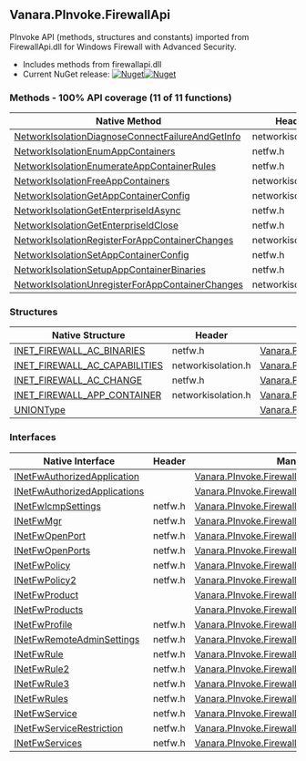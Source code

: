 ## Vanara.PInvoke.FirewallApi  
PInvoke API (methods, structures and constants) imported from FirewallApi.dll for Windows Firewall with Advanced Security.

- Includes methods from firewallapi.dll  
- Current NuGet release: [![Nuget](https://img.shields.io/nuget/v/Vanara.PInvoke.FirewallApi?logo=nuget&style=flat-square)![Nuget](https://img.shields.io/nuget/dt/Vanara.PInvoke.FirewallApi?label=%20&style=flat-square)](https://www.nuget.org/packages/Vanara.PInvoke.FirewallApi)  
### Methods - 100% API coverage (11 of 11 functions)  
Native Method | Header | Managed Method  
--- | --- | ---  
[NetworkIsolationDiagnoseConnectFailureAndGetInfo](https://www.google.com/search?num=5&q=NetworkIsolationDiagnoseConnectFailureAndGetInfo+site%3Adocs.microsoft.com) | networkisolation.h | [Vanara.PInvoke.FirewallApi.NetworkIsolationDiagnoseConnectFailureAndGetInfo](https://github.com/dahall/Vanara/search?l=C%23&q=NetworkIsolationDiagnoseConnectFailureAndGetInfo)  
[NetworkIsolationEnumAppContainers](https://www.google.com/search?num=5&q=NetworkIsolationEnumAppContainers+site%3Adocs.microsoft.com) | netfw.h | [Vanara.PInvoke.FirewallApi.NetworkIsolationEnumAppContainers](https://github.com/dahall/Vanara/search?l=C%23&q=NetworkIsolationEnumAppContainers)  
[NetworkIsolationEnumerateAppContainerRules](https://www.google.com/search?num=5&q=NetworkIsolationEnumerateAppContainerRules+site%3Adocs.microsoft.com) | netfw.h | [Vanara.PInvoke.FirewallApi.NetworkIsolationEnumerateAppContainerRules](https://github.com/dahall/Vanara/search?l=C%23&q=NetworkIsolationEnumerateAppContainerRules)  
[NetworkIsolationFreeAppContainers](https://www.google.com/search?num=5&q=NetworkIsolationFreeAppContainers+site%3Adocs.microsoft.com) | networkisolation.h | [Vanara.PInvoke.FirewallApi.NetworkIsolationFreeAppContainers](https://github.com/dahall/Vanara/search?l=C%23&q=NetworkIsolationFreeAppContainers)  
[NetworkIsolationGetAppContainerConfig](https://www.google.com/search?num=5&q=NetworkIsolationGetAppContainerConfig+site%3Adocs.microsoft.com) | networkisolation.h | [Vanara.PInvoke.FirewallApi.NetworkIsolationGetAppContainerConfig](https://github.com/dahall/Vanara/search?l=C%23&q=NetworkIsolationGetAppContainerConfig)  
[NetworkIsolationGetEnterpriseIdAsync](https://www.google.com/search?num=5&q=NetworkIsolationGetEnterpriseIdAsync+site%3Adocs.microsoft.com) | netfw.h | [Vanara.PInvoke.FirewallApi.NetworkIsolationGetEnterpriseIdAsync](https://github.com/dahall/Vanara/search?l=C%23&q=NetworkIsolationGetEnterpriseIdAsync)  
[NetworkIsolationGetEnterpriseIdClose](https://www.google.com/search?num=5&q=NetworkIsolationGetEnterpriseIdClose+site%3Adocs.microsoft.com) | netfw.h | [Vanara.PInvoke.FirewallApi.NetworkIsolationGetEnterpriseIdClose](https://github.com/dahall/Vanara/search?l=C%23&q=NetworkIsolationGetEnterpriseIdClose)  
[NetworkIsolationRegisterForAppContainerChanges](https://www.google.com/search?num=5&q=NetworkIsolationRegisterForAppContainerChanges+site%3Adocs.microsoft.com) | networkisolation.h | [Vanara.PInvoke.FirewallApi.NetworkIsolationRegisterForAppContainerChanges](https://github.com/dahall/Vanara/search?l=C%23&q=NetworkIsolationRegisterForAppContainerChanges)  
[NetworkIsolationSetAppContainerConfig](https://www.google.com/search?num=5&q=NetworkIsolationSetAppContainerConfig+site%3Adocs.microsoft.com) | netfw.h | [Vanara.PInvoke.FirewallApi.NetworkIsolationSetAppContainerConfig](https://github.com/dahall/Vanara/search?l=C%23&q=NetworkIsolationSetAppContainerConfig)  
[NetworkIsolationSetupAppContainerBinaries](https://www.google.com/search?num=5&q=NetworkIsolationSetupAppContainerBinaries+site%3Adocs.microsoft.com) | netfw.h | [Vanara.PInvoke.FirewallApi.NetworkIsolationSetupAppContainerBinaries](https://github.com/dahall/Vanara/search?l=C%23&q=NetworkIsolationSetupAppContainerBinaries)  
[NetworkIsolationUnregisterForAppContainerChanges](https://www.google.com/search?num=5&q=NetworkIsolationUnregisterForAppContainerChanges+site%3Adocs.microsoft.com) | networkisolation.h | [Vanara.PInvoke.FirewallApi.NetworkIsolationUnregisterForAppContainerChanges](https://github.com/dahall/Vanara/search?l=C%23&q=NetworkIsolationUnregisterForAppContainerChanges)  
### Structures  
Native Structure | Header | Managed Structure  
--- | --- | ---  
[INET_FIREWALL_AC_BINARIES](https://www.google.com/search?num=5&q=INET_FIREWALL_AC_BINARIES+site%3Adocs.microsoft.com) | netfw.h | [Vanara.PInvoke.FirewallApi.INET_FIREWALL_AC_BINARIES](https://github.com/dahall/Vanara/search?l=C%23&q=INET_FIREWALL_AC_BINARIES)  
[INET_FIREWALL_AC_CAPABILITIES](https://www.google.com/search?num=5&q=INET_FIREWALL_AC_CAPABILITIES+site%3Adocs.microsoft.com) | networkisolation.h | [Vanara.PInvoke.FirewallApi.INET_FIREWALL_AC_CAPABILITIES](https://github.com/dahall/Vanara/search?l=C%23&q=INET_FIREWALL_AC_CAPABILITIES)  
[INET_FIREWALL_AC_CHANGE](https://www.google.com/search?num=5&q=INET_FIREWALL_AC_CHANGE+site%3Adocs.microsoft.com) | netfw.h | [Vanara.PInvoke.FirewallApi.INET_FIREWALL_AC_CHANGE](https://github.com/dahall/Vanara/search?l=C%23&q=INET_FIREWALL_AC_CHANGE)  
[INET_FIREWALL_APP_CONTAINER](https://www.google.com/search?num=5&q=INET_FIREWALL_APP_CONTAINER+site%3Adocs.microsoft.com) | networkisolation.h | [Vanara.PInvoke.FirewallApi.INET_FIREWALL_APP_CONTAINER](https://github.com/dahall/Vanara/search?l=C%23&q=INET_FIREWALL_APP_CONTAINER)  
[UNIONType](https://www.google.com/search?num=5&q=UNIONType+site%3Adocs.microsoft.com) |  | [Vanara.PInvoke.FirewallApi.INET_FIREWALL_AC_CHANGE.UNIONType](https://github.com/dahall/Vanara/search?l=C%23&q=UNIONType)  
### Interfaces  
Native Interface | Header | Managed Interface  
--- | --- | ---  
[INetFwAuthorizedApplication](https://www.google.com/search?num=5&q=INetFwAuthorizedApplication+site%3Adocs.microsoft.com) |  | [Vanara.PInvoke.FirewallApi.INetFwAuthorizedApplication](https://github.com/dahall/Vanara/search?l=C%23&q=INetFwAuthorizedApplication)  
[INetFwAuthorizedApplications](https://www.google.com/search?num=5&q=INetFwAuthorizedApplications+site%3Adocs.microsoft.com) |  | [Vanara.PInvoke.FirewallApi.INetFwAuthorizedApplications](https://github.com/dahall/Vanara/search?l=C%23&q=INetFwAuthorizedApplications)  
[INetFwIcmpSettings](https://www.google.com/search?num=5&q=INetFwIcmpSettings+site%3Adocs.microsoft.com) | netfw.h | [Vanara.PInvoke.FirewallApi.INetFwIcmpSettings](https://github.com/dahall/Vanara/search?l=C%23&q=INetFwIcmpSettings)  
[INetFwMgr](https://www.google.com/search?num=5&q=INetFwMgr+site%3Adocs.microsoft.com) | netfw.h | [Vanara.PInvoke.FirewallApi.INetFwMgr](https://github.com/dahall/Vanara/search?l=C%23&q=INetFwMgr)  
[INetFwOpenPort](https://www.google.com/search?num=5&q=INetFwOpenPort+site%3Adocs.microsoft.com) | netfw.h | [Vanara.PInvoke.FirewallApi.INetFwOpenPort](https://github.com/dahall/Vanara/search?l=C%23&q=INetFwOpenPort)  
[INetFwOpenPorts](https://www.google.com/search?num=5&q=INetFwOpenPorts+site%3Adocs.microsoft.com) | netfw.h | [Vanara.PInvoke.FirewallApi.INetFwOpenPorts](https://github.com/dahall/Vanara/search?l=C%23&q=INetFwOpenPorts)  
[INetFwPolicy](https://www.google.com/search?num=5&q=INetFwPolicy+site%3Adocs.microsoft.com) | netfw.h | [Vanara.PInvoke.FirewallApi.INetFwPolicy](https://github.com/dahall/Vanara/search?l=C%23&q=INetFwPolicy)  
[INetFwPolicy2](https://www.google.com/search?num=5&q=INetFwPolicy2+site%3Adocs.microsoft.com) | netfw.h | [Vanara.PInvoke.FirewallApi.INetFwPolicy2](https://github.com/dahall/Vanara/search?l=C%23&q=INetFwPolicy2)  
[INetFwProduct](https://www.google.com/search?num=5&q=INetFwProduct+site%3Adocs.microsoft.com) |  | [Vanara.PInvoke.FirewallApi.INetFwProduct](https://github.com/dahall/Vanara/search?l=C%23&q=INetFwProduct)  
[INetFwProducts](https://www.google.com/search?num=5&q=INetFwProducts+site%3Adocs.microsoft.com) |  | [Vanara.PInvoke.FirewallApi.INetFwProducts](https://github.com/dahall/Vanara/search?l=C%23&q=INetFwProducts)  
[INetFwProfile](https://www.google.com/search?num=5&q=INetFwProfile+site%3Adocs.microsoft.com) | netfw.h | [Vanara.PInvoke.FirewallApi.INetFwProfile](https://github.com/dahall/Vanara/search?l=C%23&q=INetFwProfile)  
[INetFwRemoteAdminSettings](https://www.google.com/search?num=5&q=INetFwRemoteAdminSettings+site%3Adocs.microsoft.com) | netfw.h | [Vanara.PInvoke.FirewallApi.INetFwRemoteAdminSettings](https://github.com/dahall/Vanara/search?l=C%23&q=INetFwRemoteAdminSettings)  
[INetFwRule](https://www.google.com/search?num=5&q=INetFwRule+site%3Adocs.microsoft.com) | netfw.h | [Vanara.PInvoke.FirewallApi.INetFwRule](https://github.com/dahall/Vanara/search?l=C%23&q=INetFwRule)  
[INetFwRule2](https://www.google.com/search?num=5&q=INetFwRule2+site%3Adocs.microsoft.com) | netfw.h | [Vanara.PInvoke.FirewallApi.INetFwRule2](https://github.com/dahall/Vanara/search?l=C%23&q=INetFwRule2)  
[INetFwRule3](https://www.google.com/search?num=5&q=INetFwRule3+site%3Adocs.microsoft.com) | netfw.h | [Vanara.PInvoke.FirewallApi.INetFwRule3](https://github.com/dahall/Vanara/search?l=C%23&q=INetFwRule3)  
[INetFwRules](https://www.google.com/search?num=5&q=INetFwRules+site%3Adocs.microsoft.com) | netfw.h | [Vanara.PInvoke.FirewallApi.INetFwRules](https://github.com/dahall/Vanara/search?l=C%23&q=INetFwRules)  
[INetFwService](https://www.google.com/search?num=5&q=INetFwService+site%3Adocs.microsoft.com) | netfw.h | [Vanara.PInvoke.FirewallApi.INetFwService](https://github.com/dahall/Vanara/search?l=C%23&q=INetFwService)  
[INetFwServiceRestriction](https://www.google.com/search?num=5&q=INetFwServiceRestriction+site%3Adocs.microsoft.com) | netfw.h | [Vanara.PInvoke.FirewallApi.INetFwServiceRestriction](https://github.com/dahall/Vanara/search?l=C%23&q=INetFwServiceRestriction)  
[INetFwServices](https://www.google.com/search?num=5&q=INetFwServices+site%3Adocs.microsoft.com) | netfw.h | [Vanara.PInvoke.FirewallApi.INetFwServices](https://github.com/dahall/Vanara/search?l=C%23&q=INetFwServices)  
